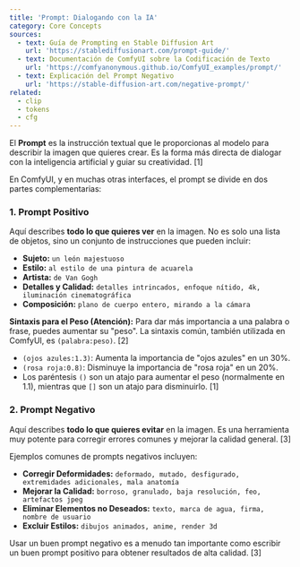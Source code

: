 ```yaml
---
title: 'Prompt: Dialogando con la IA'
category: Core Concepts
sources:
  - text: Guía de Prompting en Stable Diffusion Art
    url: 'https://stablediffusionart.com/prompt-guide/'
  - text: Documentación de ComfyUI sobre la Codificación de Texto
    url: 'https://comfyanonymous.github.io/ComfyUI_examples/prompt/'
  - text: Explicación del Prompt Negativo
    url: 'https://stable-diffusion-art.com/negative-prompt/'
related:
  - clip
  - tokens
  - cfg
---
```


El **Prompt** es la instrucción textual que le proporcionas al modelo para describir la imagen que quieres crear. Es la forma más directa de dialogar con la inteligencia artificial y guiar su creatividad. [1]

En ComfyUI, y en muchas otras interfaces, el prompt se divide en dos partes complementarias:

### 1. Prompt Positivo

Aquí describes **todo lo que quieres ver** en la imagen. No es solo una lista de objetos, sino un conjunto de instrucciones que pueden incluir:
- **Sujeto:** `un león majestuoso`
- **Estilo:** `al estilo de una pintura de acuarela`
- **Artista:** `de Van Gogh`
- **Detalles y Calidad:** `detalles intrincados, enfoque nítido, 4k, iluminación cinematográfica`
- **Composición:** `plano de cuerpo entero, mirando a la cámara`

**Sintaxis para el Peso (Atención):**
Para dar más importancia a una palabra o frase, puedes aumentar su "peso". La sintaxis común, también utilizada en ComfyUI, es `(palabra:peso)`. [2]
- `(ojos azules:1.3)`: Aumenta la importancia de "ojos azules" en un 30%.
- `(rosa roja:0.8)`: Disminuye la importancia de "rosa roja" en un 20%.
- Los paréntesis `()` son un atajo para aumentar el peso (normalmente en 1.1), mientras que `[]` son un atajo para disminuirlo. [1]

### 2. Prompt Negativo

Aquí describes **todo lo que quieres evitar** en la imagen. Es una herramienta muy potente para corregir errores comunes y mejorar la calidad general. [3]

Ejemplos comunes de prompts negativos incluyen:
- **Corregir Deformidades:** `deformado, mutado, desfigurado, extremidades adicionales, mala anatomía`
- **Mejorar la Calidad:** `borroso, granulado, baja resolución, feo, artefactos jpeg`
- **Eliminar Elementos no Deseados:** `texto, marca de agua, firma, nombre de usuario`
- **Excluir Estilos:** `dibujos animados, anime, render 3d`

Usar un buen prompt negativo es a menudo tan importante como escribir un buen prompt positivo para obtener resultados de alta calidad. [3]
